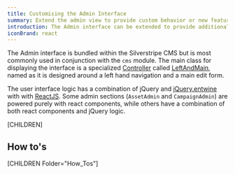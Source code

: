 ```yaml
---
title: Customising the Admin Interface
summary: Extend the admin view to provide custom behavior or new features for CMS and admin users.
introduction: The Admin interface can be extended to provide additional functionality to users and custom interfaces for managing data.
iconBrand: react
---
```


The Admin interface is bundled within the Silverstripe CMS but is most commonly used in conjunction with the `cms`
module. The main class for displaying the interface is a specialized [Controller](api:SilverStripe\Control\Controller) called [LeftAndMain](api:SilverStripe\Admin\LeftAndMain), named
as it is designed around a left hand navigation and a main edit form.

The user interface logic has a combination of jQuery and [jQuery.entwine](https://github.com/hafriedlander/jquery.entwine) with with [ReactJS](http://reactjs.com/). Some admin sections (`AssetAdmin` and `CampaignAdmin`) are powered purely with react components, while others have a combination of both react components and jQuery logic.

[CHILDREN]

## How to's

[CHILDREN Folder="How_Tos"]

